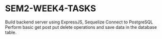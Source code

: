 # SEM2-WEEK4-TASKS
Build backend server using ExpressJS, Sequelize
Connect to PostgreSQL
Perform basic get post put delete operations and save data in the database table.
